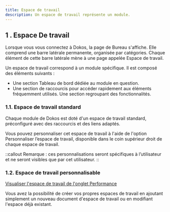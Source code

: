 ```yaml
---
title: Espace de travail
description: Un espace de travail représente un module.
---
```


## 1 . Espace De travail

Lorsque vous vous connectez à Dokos, la page de Bureau s'affiche. Elle comprend une barre latérale permanente, organisée par catégories. Chaque élément de cette barre latérale mène à une page appelée Espace de travail.

Un espace de travail correspond à un module spécifique. Il est composé des éléments suivants :

- Une section Tableau de bord dédiée au module en question.
- Une section de raccourcis pour accéder rapidement aux éléments fréquemment utilisés. Une section regroupant des fonctionnalités.

### 1.1. Espace de travail standard

Chaque module de Dokos est doté d'un espace de travail standard, préconfiguré avec des raccourcis et des liens adaptés.

Vous pouvez personnaliser cet espace de travail à l'aide de l'option Personnaliser l’espace de travail, disponible dans le coin supérieur droit de chaque espace de travail.

::callout
Remarque : ces personnalisations seront spécifiques à l’utilisateur et ne seront visibles que par cet utilisateur.
::

### 1.2. Espace de travail personnalisable

[Visualiser l'espace de travail de l'onglet Performance](https://tierslieux.dokos.io/app/workspace/Performance)

Vous avez la possibilité de créer vos propres espaces de travail en ajoutant simplement un nouveau document d'espace de travail ou en modifiant l'espace déjà existant.
